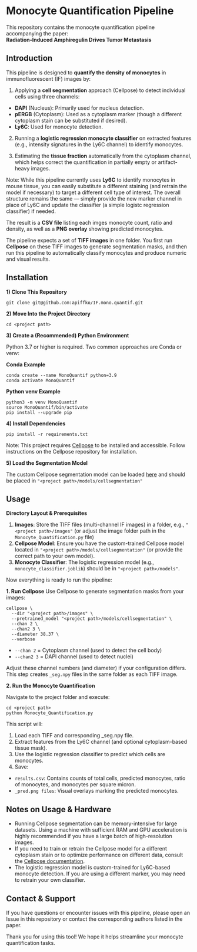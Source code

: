 # Monocyte Quantification Pipeline

This repository contains the monocyte quantification pipeline accompanying the paper:\
**Radiation-Induced Amphiregulin Drives Tumor Metastasis**

## Introduction

This pipeline is designed to **quantify the density of monocytes** in immunofluorescent (IF) images by:

1) Applying a **cell segmentation** approach (Cellpose) to detect individual cells using three channels:
- **DAPI** (Nucleus): Primarily used for nucleus detection.
- **pERGB** (Cytoplasm): Used as a cytoplasm marker (though a different cytoplasm stain can be substituted if desired).
- **Ly6C**: Used for monocyte detection.

2) Running a **logistic regression monocyte classifier** on extracted features (e.g., intensity signatures in the Ly6C channel) to identify monocytes.

3) Estimating the **tissue fraction** automatically from the cytoplasm channel, which helps correct the quantification in partially empty or artifact-heavy images.

  Note: While this pipeline currently uses **Ly6C** to identify monocytes in mouse tissue, you can easily substitute a different staining (and retrain the model if necessary) to target a different cell type of interest. The overall structure remains the same — simply provide the new marker channel in place of Ly6C and update the classifier (a simple logistc regression classifier) if needed.

The result is a **CSV file** listing each imges monocyte count, ratio and density, as well as a **PNG overlay** showing predicted monocytes.

The pipeline expects a set of **TIFF images** in one folder. You first run **Cellpose** on these TIFF images to generate segmentation masks, and then run this pipeline to automatically classify monocytes and produce numeric and visual results.
## Installation
**1) Clone This Repository**

```
git clone git@github.com:apiffko/IF.mono.quantif.git
```

**2) Move Into the Project Directory**

```
cd <project path>
```

**3) Create a (Recommended) Python Environment**

Python 3.7 or higher is required. Two common approaches are Conda or venv:

**Conda Example**

```
conda create --name MonoQuantif python=3.9
conda activate MonoQuantif

```

**Python venv Example**

```
python3 -m venv MonoQuantif
source MonoQuantif/bin/activate
pip install --upgrade pip
```

**4) Install Dependencies**

```
pip install -r requirements.txt
```

Note: This project requires [Cellpose](https://github.com/MouseLand/cellpose) to be installed and accessible. Follow instructions on the Cellpose repository for installation.

**5) Load the Segmentation Model**

The custom Cellpose segmentation model can be loaded [here](https://uchicago.box.com/s/52vvphkzraavxcnxuoto01b7cuq47kim) and should be placed in ```"<project path>/models/cellsegmentation"```

## Usage

**Directory Layout & Prerequisites**

1. **Images**: Store the TIFF files (multi-channel IF images) in a folder, e.g., ``"<project path>/images"`` (or adjust the image folder path in the ``Monocyte_Quantification.py`` file)
2. **Cellpose Model**: Ensure you have the custom-trained Cellpose model located in ``"<project path>/models/cellsegmentation"`` (or provide the correct path to your own model).
3. **Monocyte Classifier**: The logistic regression model (e.g., ``monocyte_classifier.joblib``) should be in ``"<project path>/models"``.

Now everything is ready to run the pipeline:

**1. Run Cellpose**
Use Cellpose to generate segmentation masks from your images:

```
cellpose \
  --dir "<project path>/images" \
  --pretrained_model "<project path>/models/cellsegmentation" \
  --chan 2 \
  --chan2 3 \
  --diameter 38.37 \
  --verbose
```
- ``--chan 2`` = Cytoplasm channel (used to detect the cell body)
- ``--chan2 3`` = DAPI channel (used to detect nuclei)

Adjust these channel numbers (and diameter) if your configuration differs. This step creates ``_seg.npy`` files in the same folder as each TIFF image.

**2. Run the Monocyte Quantification**

Navigate to the project folder and execute:
```
cd <project path>
python Monocyte_Quantification.py
```

This script will:

1. Load each TIFF and corresponding _seg.npy file.
2. Extract features from the Ly6C channel (and optional cytoplasm-based tissue mask).
3. Use the logistic regression classifier to predict which cells are monocytes.
4. Save:
  - ``results.csv``: Contains counts of total cells, predicted monocytes, ratio of monocytes, and monocytes per square micron.
  - ``_pred.png files``: Visual overlays marking the predicted monocytes.

## Notes on Usage & Hardware

- Running Cellpose segmentation can be memory-intensive for large datasets. Using a machine with sufficient RAM and GPU acceleration is highly recommended if you have a large batch of high-resolution images.
- If you need to train or retrain the Cellpose model for a different cytoplasm stain or to optimize performance on different data, consult the [Cellpose documentation](https://github.com/MouseLand/cellpose).
- The logistic regression model is custom-trained for Ly6C-based monocyte detection. If you are using a different marker, you may need to retrain your own classifier.

## Contact & Support

If you have questions or encounter issues with this pipeline, please open an Issue in this repository or contact the corresponding authors listed in the paper.

Thank you for using this tool! We hope it helps streamline your monocyte quantification tasks.
